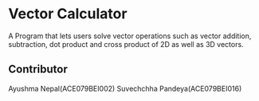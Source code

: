 # Vector Calculator

A Program that lets users solve vector operations such as vector addition, subtraction, dot product and cross product of
2D as well as 3D vectors.

## Contributor
Ayushma Nepal(ACE079BEI002)
Suvechchha Pandeya(ACE079BEI016)
